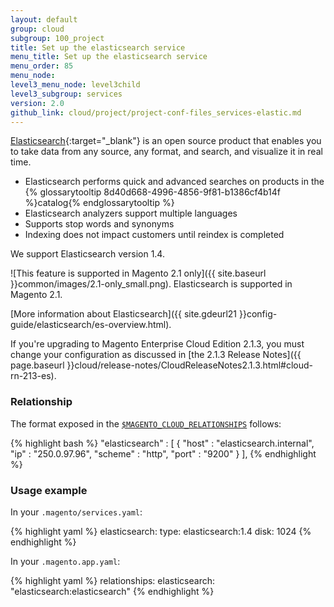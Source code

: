 ```yaml
---
layout: default
group: cloud
subgroup: 100_project
title: Set up the elasticsearch service
menu_title: Set up the elasticsearch service
menu_order: 85
menu_node:
level3_menu_node: level3child
level3_subgroup: services
version: 2.0
github_link: cloud/project/project-conf-files_services-elastic.md
---
```


[Elasticsearch](https://www.elastic.co){:target="_blank"} is an open source product that enables you to take data from any source, any format, and search, and visualize it in real time.

*   Elasticsearch performs quick and advanced searches on products in the {% glossarytooltip 8d40d668-4996-4856-9f81-b1386cf4b14f %}catalog{% endglossarytooltip %}
*   Elasticsearch analyzers support multiple languages
*   Supports stop words and synonyms
*   Indexing does not impact customers until reindex is completed

We support Elasticsearch version 1.4.

![This feature is supported in Magento 2.1 only]({{ site.baseurl }}common/images/2.1-only_small.png). Elasticsearch is supported in Magento 2.1.

[More information about Elasticsearch]({{ site.gdeurl21 }}config-guide/elasticsearch/es-overview.html).

<div class="bs-callout bs-callout-info" id="info" markdown="1">
If you're upgrading to Magento Enterprise Cloud Edition 2.1.3, you must change your configuration as discussed in [the 2.1.3 Release Notes]({{ page.baseurl }}cloud/release-notes/CloudReleaseNotes2.1.3.html#cloud-rn-213-es).
</div>

### Relationship
The format exposed in the [`$MAGENTO_CLOUD_RELATIONSHIPS`]({{page.baseurl}}cloud/env/environment-vars_cloud.html) follows:

{% highlight bash %}
"elasticsearch" : [
      {
         "host" : "elasticsearch.internal",
         "ip" : "250.0.97.96",
         "scheme" : "http",
         "port" : "9200"
      }
   ],
{% endhighlight %}

### Usage example
In your `.magento/services.yaml`:

{% highlight yaml %}
elasticsearch:
   type: elasticsearch:1.4
   disk: 1024
{% endhighlight %}

In your `.magento.app.yaml`:

{% highlight yaml %}
relationships:
    elasticsearch: "elasticsearch:elasticsearch"
{% endhighlight %}
